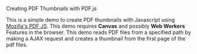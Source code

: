 Creating PDF Thumbnails with PDF.js

This is a simple demo to create PDF thumbnails with Javascript using [Mozilla's PDF JS](https://github.com/mozilla/pdf.js/). This demo requires **Canvas** and possibly **Web Workers** Features in the browser. This demo reads PDF files from a specified path by making a AJAX request and
creates a thumbnail from the first page of the pdf files.
